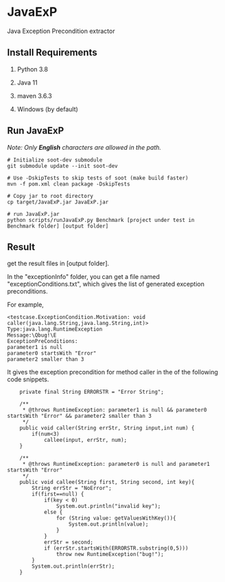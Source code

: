 # JavaExP

Java Exception Precondition extractor 




## Install Requirements

1. Python 3.8

2. Java 11

3. maven 3.6.3

4. Windows  (by default)

   

## Run JavaExP 

*Note: Only **English** characters are allowed in the path.*

```
# Initialize soot-dev submodule
git submodule update --init soot-dev

# Use -DskipTests to skip tests of soot (make build faster)
mvn -f pom.xml clean package -DskipTests

# Copy jar to root directory
cp target/JavaExP.jar JavaExP.jar 

# run JavaExP.jar 
python scripts/runJavaExP.py Benchmark [project under test in Benchmark folder] [output folder]

```



## Result 

get the result files in [output folder].

In the "exceptionInfo" folder, you can get a file named "exceptionConditions.txt", which gives the list of generated exception preconditions.

For example,

```
<testcase.ExceptionCondition.Motivation: void caller(java.lang.String,java.lang.String,int)>
Type:java.lang.RuntimeException
Message:\Qbug!\E
ExceptionPreConditions:
parameter1 is null
parameter0 startsWith "Error"
parameter2 smaller than 3
```

It gives the exception precondition for method caller in the of the following code snippets.

```
    private final String ERRORSTR = "Error String";

    /**
     * @throws RuntimeException: parameter1 is null && parameter0 startsWith "Error" && parameter2 smaller than 3
     */
    public void caller(String errStr, String input,int num) {
        if(num<3)
            callee(input, errStr, num);
    }

    /**
     * @throws RuntimeException: parameter0 is null and parameter1 startsWith "Error"
     */
    public void callee(String first, String second, int key){
        String errStr = "NoError";
        if(first==null) {
            if(key < 0)
                System.out.println("invalid key");
            else {
                for (String value: getValuesWithKey()){
                    System.out.println(value);
                }
            }
            errStr = second;
            if (errStr.startsWith(ERRORSTR.substring(0,5)))
                throw new RuntimeException("bug!");
        }
        System.out.println(errStr);
    }
```


